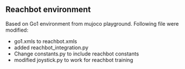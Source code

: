 ## Reachbot environment

Based on Go1 environment from mujoco playground. Following file were modified:

- go1.xmls to reachbot.xmls
- added reachbot_integration.py
- Change constants.py to include reachbot constants
- modified joystick.py to work for reachbot training
